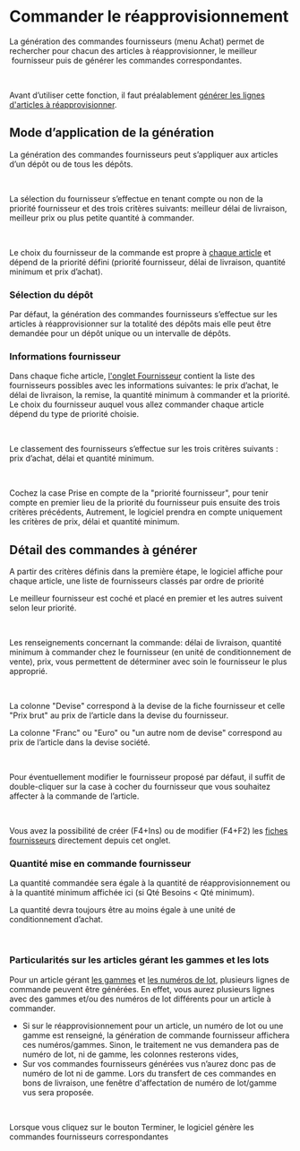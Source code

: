 # Commander le réapprovisionnement



La génération des commandes fournisseurs (menu Achat) permet de rechercher 
 pour chacun des articles à réapprovisionner, le meilleur  fournisseur 
 puis de générer les commandes correspondantes.


 


Avant d’utiliser cette fonction, il faut préalablement [générer 
 les lignes d'articles à réapprovisionner](../1/Calculer.md).


## Mode d’application de la génération


La génération des commandes fournisseurs peut s’appliquer aux articles 
 d’un dépôt ou de tous les dépôts.


 


La sélection du fournisseur s’effectue en tenant compte ou non de la 
 priorité fournisseur et des trois critères suivants: meilleur délai de 
 livraison, meilleur prix ou plus petite quantité à commander.


 


Le choix du fournisseur de la commande est propre à [chaque 
 article](../../../Articles/1/Article/OngletFournisseurs/ArticleOngletFournisseurs.md) et dépend de la priorité défini (priorité fournisseur, délai 
 de livraison, quantité minimum et prix d’achat).


### Sélection du dépôt


Par défaut, la génération des commandes fournisseurs s’effectue sur 
 les articles à réapprovisionner sur la totalité des dépôts mais elle peut 
 être demandée pour un dépôt unique ou un intervalle de dépôts.


### Informations fournisseur


Dans chaque fiche article, [l'onglet 
 Fournisseur](../../../Articles/1/Article/OngletFournisseurs/ArticleOngletFournisseurs.md) contient la liste des fournisseurs possibles avec les 
 informations suivantes: le prix d’achat, le délai de livraison, la remise, 
 la quantité minimum à commander et la priorité. Le choix du fournisseur 
 auquel vous allez commander chaque article dépend du type de priorité 
 choisie.


 


Le classement des fournisseurs s’effectue sur les trois critères suivants 
 : prix d’achat, délai et quantité minimum.


 


Cochez la case Prise en compte de la "priorité fournisseur", 
 pour tenir compte en premier lieu de la priorité du fournisseur puis ensuite 
 des trois critères précédents, Autrement, le logiciel prendra en compte 
 uniquement les critères de prix, délai et quantité minimum.


## Détail des commandes à générer


A partir des critères définis dans la première étape, le logiciel affiche 
 pour chaque article, une liste de fournisseurs classés par ordre de priorité


Le meilleur fournisseur est coché et placé en premier et les autres 
 suivent selon leur priorité.


 


Les renseignements concernant la commande: délai de livraison, quantité 
 minimum à commander chez le fournisseur (en unité de conditionnement de 
 vente), prix, vous permettent de déterminer avec soin le fournisseur le 
 plus approprié.


 


La colonne "Devise" correspond à la devise de la fiche fournisseur 
 et celle "Prix brut" au prix de l’article dans la devise du 
 fournisseur.


La colonne "Franc" ou "Euro" ou "un autre nom 
 de devise" correspond au prix de l’article dans la devise société.


 


Pour éventuellement modifier le fournisseur proposé par défaut, il suffit 
 de double-cliquer sur la case à cocher du fournisseur que vous souhaitez 
 affecter à la commande de l’article.


 


Vous avez la possibilité de créer (F4+Ins) ou de modifier (F4+F2) les 
 [fiches fournisseurs](../../../Tiers/4/Introduction.md) 
 directement depuis cet onglet.


### Quantité mise en commande fournisseur


La quantité commandée sera égale à la quantité de réapprovisionnement 
 ou à la quantité minimum affichée ici (si Qté Besoins < Qté minimum).


La quantité devra toujours être au moins égale à une unité de conditionnement 
 d’achat.


 


### Particularités sur les articles gérant les gammes et les lots


Pour un article gérant [les 
 gammes](../../../Articles/Gammes/1/Introduction.md) et [les 
 numéros de lot](../../../Stocks/NumerosLots/2/Numéros_de_lots_de_A_à_Z.md), plusieurs lignes de commande peuvent être générées. 
 En effet, vous aurez plusieurs lignes avec des gammes et/ou des numéros 
 de lot différents pour un article à commander.


* Si sur le réapprovisionnement pour un article, 
 un numéro de lot ou une gamme est renseigné, la génération de commande 
 fournisseur affichera ces numéros/gammes. Sinon, le traitement ne 
 vus demandera pas de numéro de lot, ni de gamme, les colonnes resterons 
 vides,
* Sur vos commandes fournisseurs générées 
 vus n’aurez donc pas de numéro de lot ni de gamme. Lors du transfert 
 de ces commandes en bons de livraison, une fenêtre d'affectation de 
 numéro de lot/gamme vus sera proposée.


 


Lorsque vous cliquez sur le bouton Terminer, le logiciel génère les 
 commandes fournisseurs correspondantes


